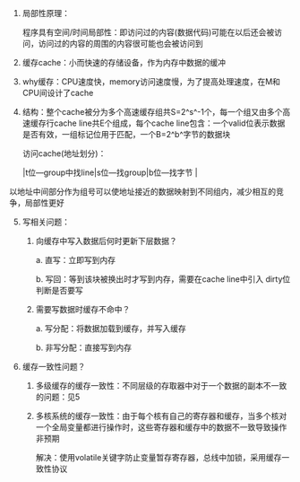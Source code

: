 1. 局部性原理：

   程序具有空间/时间局部性：即访问过的内容(数据代码)可能在以后还会被访问，访问过的内容的周围的内容很可能也会被访问到

2. 缓存cache：小而快速的存储设备，作为内存中数据的缓冲

3. why缓存：CPU速度快，memory访问速度慢，为了提高处理速度，在M和CPU间设计了cache

4. 结构：整个cache被分为多个高速缓存组共S=2^s^-1个，每一个组又由多个高速缓存行cache line共E个组成，每个cache line包含：一个valid位表示数据是否有效，一组标记位用于匹配，一个B=2^b^字节的数据块

   访问cache(地址划分)：

   |t位—group中找line|s位—找group|b位—找字节 |

​	以地址中间部分作为组号可以使地址接近的数据映射到不同组内，减少相互的竞争，局部性更好

5. 写相关问题：

   1. 向缓存中写入数据后何时更新下层数据？

      a. 直写：立即写到内存

      b. 写回：等到该块被换出时才写到内存，需要在cache line中引入	dirty位判断是否要写

   2. 需要写数据时缓存不命中？

      a. 写分配：将数据加载到缓存，并写入缓存

      b. 非写分配：直接写到内存

6. 缓存一致性问题？

   1. 多级缓存的缓存一致性：不同层级的存取器中对于一个数据的副本不一致的问题：见5

   2. 多核系统的缓存一致性：由于每个核有自己的寄存器和缓存，当多个核对一个全局变量都进行操作时，这些寄存器和缓存中的数据不一致导致操作非预期

      解决：使用volatile关键字防止变量暂存寄存器，总线中加锁，采用缓存一致性协议

